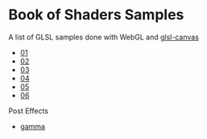 # Book of Shaders Samples

A list of GLSL samples done with WebGL and [glsl-canvas](https://github.com/patriciogonzalezvivo/glslCanvas)

* [01](https://justahero.github.io/book-of-shaders/samples/01/index.html)
* [02](https://justahero.github.io/book-of-shaders/samples/02/index.html)
* [03](https://justahero.github.io/book-of-shaders/samples/03/index.html)
* [04](https://justahero.github.io/book-of-shaders/samples/04/index.html)
* [05](https://justahero.github.io/book-of-shaders/samples/05/index.html)
* [06](https://justahero.github.io/book-of-shaders/samples/06/index.html)

Post Effects

* [gamma](https://justahero.github.io/book-of-shaders/samples/gamma/index.html)
